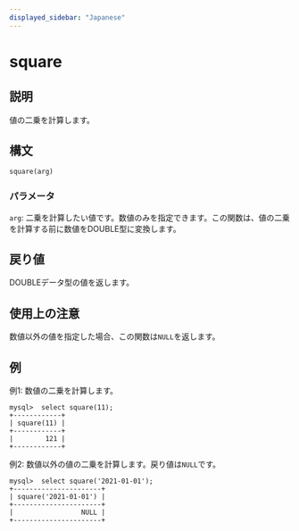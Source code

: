 ```yaml
---
displayed_sidebar: "Japanese"
---
```


# square

## 説明

値の二乗を計算します。

## 構文

```Haskell
square(arg)
```

### パラメータ

`arg`: 二乗を計算したい値です。数値のみを指定できます。この関数は、値の二乗を計算する前に数値をDOUBLE型に変換します。

## 戻り値

DOUBLEデータ型の値を返します。

## 使用上の注意

数値以外の値を指定した場合、この関数は`NULL`を返します。

## 例

例1: 数値の二乗を計算します。

```Plain
mysql>  select square(11);
+------------+
| square(11) |
+------------+
|        121 |
+------------+
```

例2: 数値以外の値の二乗を計算します。戻り値は`NULL`です。

```Plain
mysql>  select square('2021-01-01');
+----------------------+
| square('2021-01-01') |
+----------------------+
|                 NULL |
+----------------------+
```
